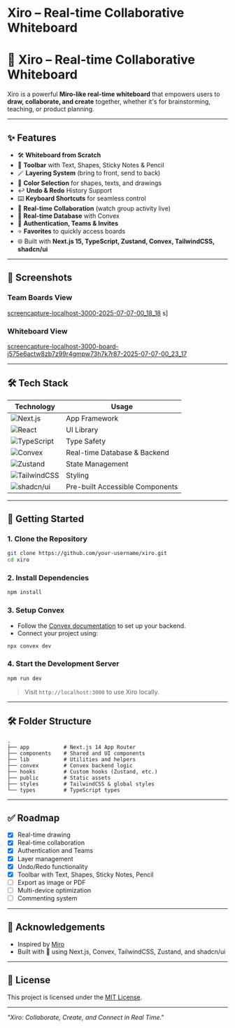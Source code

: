 # Xiro – Real-time Collaborative Whiteboard

# 🚀 Xiro – Real-time Collaborative Whiteboard

Xiro is a powerful **Miro-like real-time whiteboard** that empowers users to **draw, collaborate, and create** together, whether it's for brainstorming, teaching, or product planning.

---

## ✨ Features

* 🛠️ **Whiteboard from Scratch**
* 🧰 **Toolbar** with Text, Shapes, Sticky Notes & Pencil
* 🪄 **Layering System** (bring to front, send to back)
* 🎨 **Color Selection** for shapes, texts, and drawings
* ↩️ **Undo & Redo** History Support
* ⌨️ **Keyboard Shortcuts** for seamless control
* 🤝 **Real-time Collaboration** (watch group activity live)
* 💾 **Real-time Database** with Convex
* 🔐 **Authentication, Teams & Invites**
* ⭐ **Favorites** to quickly access boards
* 🌐 Built with **Next.js 15, TypeScript, Zustand, Convex, TailwindCSS, shadcn/ui**

---

## 📸 Screenshots

### Team Boards View

[screencapture-localhost-3000-2025-07-07-00_18_18](https://github.com/user-attachments/assets/d911df835b11-4ee0-808b-355f6055edf3)
s]

### Whiteboard View

[screencapture-localhost-3000-board-j575e6actw8zb7z99r4gmpw73h7k7r87-2025-07-07-00_23_17](https://github.com/user-attachments/assets/d94f8ede-e0d2-43a2-b376-0956664f5fb5)


---

## 🛠️ Tech Stack

| Technology                                                                                                    | Usage                           |
| ------------------------------------------------------------------------------------------------------------- | ------------------------------- |
| ![Next.js](https://img.shields.io/badge/Next.js-000000?style=flat\&logo=nextdotjs\&logoColor=white)           | App Framework                   |
| ![React](https://img.shields.io/badge/React-20232A?style=flat\&logo=react\&logoColor=61DAFB)                  | UI Library                      |
| ![TypeScript](https://img.shields.io/badge/TypeScript-007ACC?style=flat\&logo=typescript\&logoColor=white)    | Type Safety                     |
| ![Convex](https://img.shields.io/badge/Convex-6A0DAD?style=flat\&logoColor=white)                             | Real-time Database & Backend    |
| ![Zustand](https://img.shields.io/badge/Zustand-FFAA00?style=flat\&logoColor=white)                           | State Management                |
| ![TailwindCSS](https://img.shields.io/badge/TailwindCSS-06B6D4?style=flat\&logo=tailwindcss\&logoColor=white) | Styling                         |
| ![shadcn/ui](https://img.shields.io/badge/shadcn/ui-111827?style=flat\&logoColor=white)                       | Pre-built Accessible Components |

---

## 🚀 Getting Started

### 1. Clone the Repository

```bash
git clone https://github.com/your-username/xiro.git
cd xiro
```

### 2. Install Dependencies

```bash
npm install
```

### 3. Setup Convex

* Follow the [Convex documentation](https://docs.convex.dev/) to set up your backend.
* Connect your project using:

```bash
npx convex dev
```

### 4. Start the Development Server

```bash
npm run dev
```

> Visit `http://localhost:3000` to use Xiro locally.

---

## 🛠️ Folder Structure

```plaintext
.
├── app           # Next.js 14 App Router
├── components    # Shared and UI components
├── lib           # Utilities and helpers
├── convex        # Convex backend logic
├── hooks         # Custom hooks (Zustand, etc.)
├── public        # Static assets
├── styles        # TailwindCSS & global styles
└── types         # TypeScript types
```

---

## ✅ Roadmap

* [x] Real-time drawing
* [x] Real-time collaboration
* [x] Authentication and Teams
* [x] Layer management
* [x] Undo/Redo functionality
* [x] Toolbar with Text, Shapes, Sticky Notes, Pencil
* [ ] Export as image or PDF
* [ ] Multi-device optimization
* [ ] Commenting system

---

## 🙏 Acknowledgements

* Inspired by [Miro](https://miro.com/)
* Built with 💙 using Next.js, Convex, TailwindCSS, Zustand, and shadcn/ui

---

## 📄 License

This project is licensed under the [MIT License](LICENSE).

---

*"Xiro: Collaborate, Create, and Connect in Real Time."*
